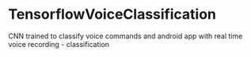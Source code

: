 # TensorflowVoiceClassification
CNN trained to classify voice commands and android app with real time voice recording - classification
